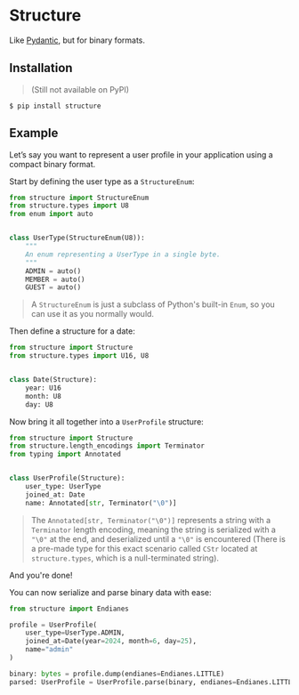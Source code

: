 # Structure

Like [Pydantic](https://github.com/pydantic/pydantic), but for binary formats.

## Installation

> (Still not available on PyPI)

```console
$ pip install structure
```

## Example

Let’s say you want to represent a user profile in your application using a compact binary format.

Start by defining the user type as a `StructureEnum`:

```python
from structure import StructureEnum
from structure.types import U8
from enum import auto


class UserType(StructureEnum(U8)):
    """
    An enum representing a UserType in a single byte.
    """
    ADMIN = auto()
    MEMBER = auto()
    GUEST = auto()
```

> A `StructureEnum` is just a subclass of Python's built-in `Enum`, so you can use it as you normally would.

Then define a structure for a date:

```python
from structure import Structure
from structure.types import U16, U8


class Date(Structure):
    year: U16
    month: U8
    day: U8
```

Now bring it all together into a `UserProfile` structure:

```python
from structure import Structure
from structure.length_encodings import Terminator
from typing import Annotated


class UserProfile(Structure):
    user_type: UserType
    joined_at: Date
    name: Annotated[str, Terminator("\0")]
```

> The `Annotated[str, Terminator("\0")]` represents a string with a `Terminator` length encoding, meaning the string is serialized with a `"\0"` at the end, and deserialized until a `"\0"` is encountered (There is a pre-made type for this exact scenario called `CStr` located at `structure.types`, which is a null-terminated string).

And you're done!

You can now serialize and parse binary data with ease:

```python
from structure import Endianes

profile = UserProfile(
    user_type=UserType.ADMIN,
    joined_at=Date(year=2024, month=6, day=25),
    name="admin"
)

binary: bytes = profile.dump(endianes=Endianes.LITTLE)
parsed: UserProfile = UserProfile.parse(binary, endianes=Endianes.LITTLE)
```
